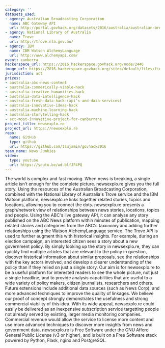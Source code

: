 ```yaml
---
category: ''
datasets_used:
- agency: Australian Broadcasting Corporation
  name: ABC Gateway API
  url: http://portal.govhack.org/datasets/2016/australia/australian-broadcasting-corporation/abc-gateway-api.html
- agency: National Library of Australia
  name: Trove
  url: http://trove.nla.gov.au/
- agency: IBM
  name: IBM Watson AlchemyLanguage
  url: http://www.alchemyapi.com/
event: canberra
hackerspace_url: https://2016.hackerspace.govhack.org/node/2446
image_url: https://2016.hackerspace.govhack.org/sites/default/files/field/image/logo_300dpi.png
jurisdiction: act
prizes:
- australia-abc-news-content
- australia-commerically-viable-hack
- australia-creative-humanities-hack
- australia-data-intelligence-hack
- australia-fresh-data-hack-(api’s-and-data-services)
- australia-innovative-ideas-hack
- australia-machine-learning-hack
- australia-storytelling-hack
- act-most-innovative-project-for-canberrans
project_title: newsexplo.re
project_url: https://newsexplo.re
repo:
  name: GitHub
  type: github
  url: https://github.com/tsujamin/govhack2016
team_name: News Junkies
video:
  type: youtube
  url: https://youtu.be/wd-blfJF4PQ
---
```


The world is complex and fast moving. When news is breaking, a single article isn't enough for the complete picture.
newsexplo.re gives you the full story. Using the resources of the Australian Broadcasting Corporation, combined with the National Library of Australia's Trove service and the IBM Watson platform, newsexplo.re links together related stories, topics and locations, allowing you to connect the dots.
newsexplo.re presents a graph/network view of relationships between news stories, locations, topics and people. Using the ABC's live gateway API, it can analyse any story published on the ABC News platform within minutes of publication, mapping related stories and categories from the ABC's taxonomy and adding further relationships using the Watson AlchemyLanguage service. The Trove API is used to further augment this with historical insights.
For example, during an election campaign, an interested citizen sees a story about a new government policy. By simply looking up the story in newsexplo.re, they can quickly find multiple articles that are relevant to the policy in question, discover historical information about similar proposals, see the relationships with the key actors involved, and develop a clearer understanding of the policy than if they relied on just a single story.
Our aim is for newsexplo.re to be a useful platform for interested readers to see the whole picture, not just a single headline, and to provide analysis capabilities that are useful to a wide variety of policy makers, citizen journalists, researchers and others. Future extensions include additional data sources (such as News Corp), and more advanced techniques to improve the quality of linkages.
We believe our proof of concept strongly demonstrates the usefulness and strong commercial viability of this idea. With its wide appeal, newsexplo.re could easily be delivered as an inexpensive subscription service targetting people not already served by existing, larger media monitoring companies. Commercial revenue would allow the service to license more content and use more advanced techniques to discover more insights from news and government data.
newsexplo.re is Free Software under the GNU Affero General Public License (v3 or higher), and is built on a Free Software stack powered by Python, Flask, nginx and PostgreSQL.
